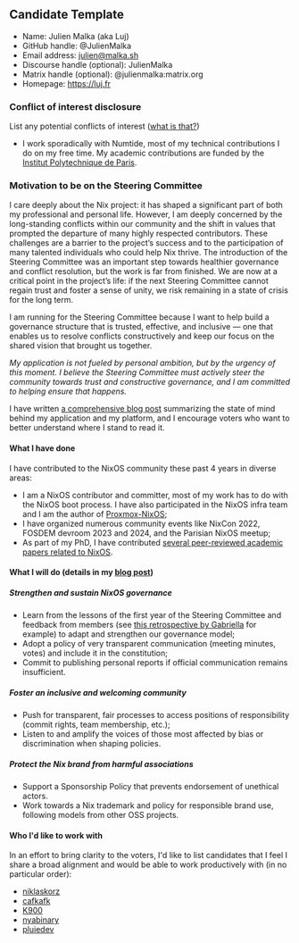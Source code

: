 ## Candidate Template

- Name: Julien Malka (aka Luj)
- GitHub handle: @JulienMalka
- Email address: julien@malka.sh
- Discourse handle (optional): JulienMalka
- Matrix handle (optional): @julienmalka:matrix.org
- Homepage: https://luj.fr

### Conflict of interest disclosure

List any potential conflicts of interest ([what is
that?](https://github.com/NixOS/SC-election-2025/blob/main/doc/conflict-of-interest.md))

- I work sporadically with Numtide, most of my technical contributions I do on my free time. My academic contributions are funded by the [Institut Polytechnique de Paris](https://www.ip-paris.fr/).
  
### Motivation to be on the Steering Committee

I care deeply about the Nix project: it has shaped a significant part of both my professional and personal life. However, I am deeply concerned by the long-standing conflicts within our community and the shift in values that prompted the departure of many highly respected contributors. These challenges are a barrier to the project’s success and to the participation of many talented individuals who could help Nix thrive.
The introduction of the Steering Committee was an important step towards healthier governance and conflict resolution, but the work is far from finished. We are now at a critical point in the project’s life: if the next Steering Committee cannot regain trust and foster a sense of unity, we risk remaining in a state of crisis for the long term.

I am running for the Steering Committee because I want to help build a governance structure that is trusted, effective, and inclusive — one that enables us to resolve conflicts constructively and keep our focus on the shared vision that brought us together.

*My application is not fueled by personal ambition, but by the urgency of this moment. I believe the Steering Committee must actively steer the community towards trust and constructive governance, and I am committed to helping ensure that happens.*

I have written [a comprehensive blog post](https://luj.fr/blog/my-hopes-and-plans-for-nixos.html) summarizing the state of mind behind my application and my platform, and I encourage voters who want to better understand where I stand to read it.

#### What I have done

I have contributed to the NixOS community these past 4 years in diverse areas:

- I am a NixOS contributor and committer, most of my work has to do with the NixOS boot process. I have also participated in the NixOS infra team and I am the author of [Proxmox-NixOS](https://github.com/SaumonNet/proxmox-nixos);
- I have organized numerous community events like NixCon 2022, FOSDEM devroom 2023 and 2024, and the Parisian NixOS meetup;
- As part of my PhD, I have contributed [several peer-reviewed academic papers related to NixOS](https://luj.fr/research.html).

#### What I will do (details in my [blog post](https://luj.fr/blog/my-hopes-and-plans-for-nixos.html))

##### Strengthen and sustain NixOS governance

- Learn from the lessons of the first year of the Steering Committee and feedback from members (see [this retrospective by Gabriella](https://www.haskellforall.com/2025/09/steering-committee-retrospective.html) for example) to adapt and strengthen our governance model;
- Adopt a policy of very transparent communication (meeting minutes, votes) and include it in the constitution;
- Commit to publishing personal reports if official communication remains insufficient.

##### Foster an inclusive and welcoming community

- Push for transparent, fair processes to access positions of responsibility (commit rights, team membership, etc.);
- Listen to and amplify the voices of those most affected by bias or discrimination when shaping policies.

##### Protect the Nix brand from harmful associations

- Support a Sponsorship Policy that prevents endorsement of unethical actors.
- Work towards a Nix trademark and policy for responsible brand use, following models from other OSS projects.


#### Who I'd like to work with

In an effort to bring clarity to the voters, I'd like to list candidates that I feel I share a broad alignment and would be able to work productively with (in no particular order):
- [niklaskorz](https://github.com/NixOS/SC-election-2025/blob/main/candidates/niklaskorz.md)
- [cafkafk](https://github.com/NixOS/SC-election-2025/blob/main/candidates/cafkafk.md)
- [K900](https://github.com/NixOS/SC-election-2025/blob/main/candidates/k900.md)
- [nyabinary](https://github.com/NixOS/SC-election-2025/blob/main/candidates/nyabinary.md)
- [pluiedev](https://github.com/NixOS/SC-election-2025/blob/main/candidates/pluiedev.md)

